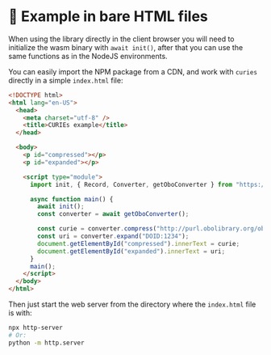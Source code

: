 # 🚀 Example in bare HTML files

When using the library directly in the client browser you will need to initialize the wasm binary with `await init()`, after that you can use the same functions as in the NodeJS environments.

You can easily import the NPM package from a CDN, and work with `curies` directly in a simple `index.html` file:

```html title="index.html"
<!DOCTYPE html>
<html lang="en-US">
  <head>
    <meta charset="utf-8" />
    <title>CURIEs example</title>
  </head>

  <body>
    <p id="compressed"></p>
    <p id="expanded"></p>

    <script type="module">
      import init, { Record, Converter, getOboConverter } from "https://unpkg.com/@biopragmatics/curies";

      async function main() {
        await init();
        const converter = await getOboConverter();

        const curie = converter.compress("http://purl.obolibrary.org/obo/DOID_1234");
        const uri = converter.expand("DOID:1234");
        document.getElementById("compressed").innerText = curie;
        document.getElementById("expanded").innerText = uri;
      }
      main();
    </script>
  </body>
</html>
```

Then just start the web server from the directory where the `index.html` file is with:

```bash
npx http-server
# Or:
python -m http.server
```
